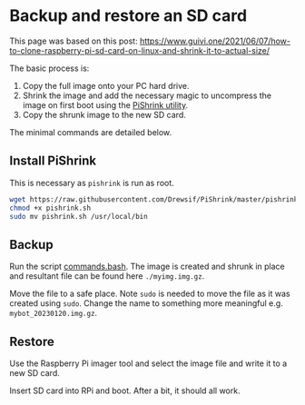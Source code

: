 # Backup and restore an SD card

This page was based on this post: <https://www.guivi.one/2021/06/07/how-to-clone-raspberry-pi-sd-card-on-linux-and-shrink-it-to-actual-size/>

The basic process is:

1. Copy the full image onto your PC hard drive.
2. Shrink the image and add the necessary magic to uncompress the image on first boot using the [PiShrink utility](https://github.com/Drewsif/PiShrink).
3. Copy the shrunk image to the new SD card.

The minimal commands are detailed below.

## Install PiShrink

This is necessary as `pishrink` is run as root.

```bash
wget https://raw.githubusercontent.com/Drewsif/PiShrink/master/pishrink.sh
chmod +x pishrink.sh
sudo mv pishrink.sh /usr/local/bin
```

## Backup

Run the script [commands.bash](commands.bash).  The image is created and
shrunk in place and resultant file can be found here  `./myimg.img.gz`.

Move the file to a safe place.  Note `sudo` is needed to move the file as
it was created using `sudo`.  Change the name to something more meaningful
e.g. `mybot_20230120.img.gz`.

## Restore

Use the Raspberry Pi imager tool and select the image file and write it to
a new SD card.

Insert SD card into RPi and boot.  After a bit, it should all work.
